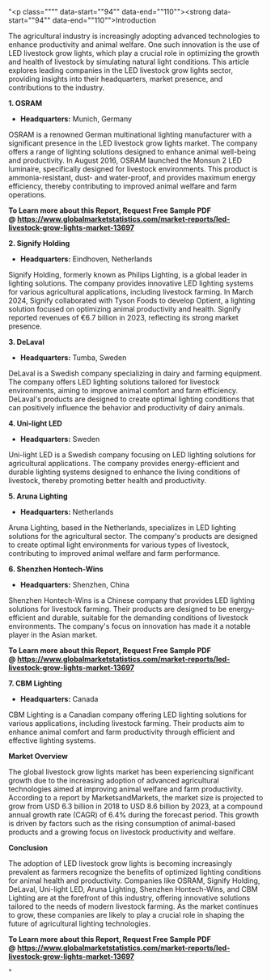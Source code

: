 "<p class="""" data-start=""94"" data-end=""110""><strong data-start=""94"" data-end=""110"">Introduction</strong></p>
<p class="""" data-start=""112"" data-end=""269""><span class=""relative -mx-px my-[-0.2rem] rounded-sm px-px py-[0.2rem]"">The agricultural industry is increasingly adopting advanced technologies to enhance productivity and animal welfare.</span> <span class=""relative -mx-px my-[-0.2rem] rounded-sm px-px py-[0.2rem]"">One such innovation is the use of LED livestock grow lights, which play a crucial role in optimizing the growth and health of livestock by simulating natural light conditions.</span> <span class=""relative -mx-px my-[-0.2rem] rounded-sm px-px py-[0.2rem]"">This article explores leading companies in the LED livestock grow lights sector, providing insights into their headquarters, market presence, and contributions to the industry.</span></p>
<p class="""" data-start=""271"" data-end=""283""><strong data-start=""271"" data-end=""283"">1. OSRAM</strong></p>
<ul data-start=""285"" data-end=""386"">
<li class="""" data-start=""285"" data-end=""386"">
<p class="""" data-start=""287"" data-end=""386""><strong data-start=""287"" data-end=""304"">Headquarters:</strong> <span class=""relative -mx-px my-[-0.2rem] rounded-sm px-px py-[0.2rem]"">Munich, Germany</span></p>
</li>
</ul>
<p class="""" data-start=""388"" data-end=""625""><span class=""relative -mx-px my-[-0.2rem] rounded-sm px-px py-[0.2rem]"">OSRAM is a renowned German multinational lighting manufacturer with a significant presence in the LED livestock grow lights market.</span> <span class=""relative -mx-px my-[-0.2rem] rounded-sm px-px py-[0.2rem]"">The company offers a range of lighting solutions designed to enhance animal well-being and productivity.</span> <span class=""relative -mx-px my-[-0.2rem] rounded-sm px-px py-[0.2rem]"">In August 2016, OSRAM launched the Monsun 2 LED luminaire, specifically designed for livestock environments.</span> <span class=""relative -mx-px my-[-0.2rem] rounded-sm px-px py-[0.2rem]"">This product is ammonia-resistant, dust- and water-proof, and provides maximum energy efficiency, thereby contributing to improved animal welfare and farm operations.</span>&nbsp;</p>
<p class="""" data-start=""388"" data-end=""625""><strong>To Learn more about this Report, Request Free Sample PDF @&nbsp;<a href=""https://www.globalmarketstatistics.com/market-reports/led-livestock-grow-lights-market-13697"">https://www.globalmarketstatistics.com/market-reports/led-livestock-grow-lights-market-13697</a></strong></p>
<p class="""" data-start=""627"" data-end=""649""><strong data-start=""627"" data-end=""649"">2. Signify Holding</strong></p>
<ul data-start=""651"" data-end=""756"">
<li class="""" data-start=""651"" data-end=""756"">
<p class="""" data-start=""653"" data-end=""756""><strong data-start=""653"" data-end=""670"">Headquarters:</strong> <span class=""relative -mx-px my-[-0.2rem] rounded-sm px-px py-[0.2rem]"">Eindhoven, Netherlands</span></p>
</li>
</ul>
<p class="""" data-start=""758"" data-end=""1043""><span class=""relative -mx-px my-[-0.2rem] rounded-sm px-px py-[0.2rem]"">Signify Holding, formerly known as Philips Lighting, is a global leader in lighting solutions.</span> <span class=""relative -mx-px my-[-0.2rem] rounded-sm px-px py-[0.2rem]"">The company provides innovative LED lighting systems for various agricultural applications, including livestock farming.</span> <span class=""relative -mx-px my-[-0.2rem] rounded-sm px-px py-[0.2rem]"">In March 2024, Signify collaborated with Tyson Foods to develop Optient, a lighting solution focused on optimizing animal productivity and health.</span> <span class=""relative -mx-px my-[-0.2rem] rounded-sm px-px py-[0.2rem]"">Signify reported revenues of &euro;6.7 billion in 2023, reflecting its strong market presence.</span></p>
<p class="""" data-start=""1045"" data-end=""1059""><strong data-start=""1045"" data-end=""1059"">3. DeLaval</strong></p>
<ul data-start=""1061"" data-end=""1166"">
<li class="""" data-start=""1061"" data-end=""1166"">
<p class="""" data-start=""1063"" data-end=""1166""><strong data-start=""1063"" data-end=""1080"">Headquarters:</strong> <span class=""relative -mx-px my-[-0.2rem] rounded-sm px-px py-[0.2rem]"">Tumba, Sweden</span></p>
</li>
</ul>
<p class="""" data-start=""1168"" data-end=""1333""><span class=""relative -mx-px my-[-0.2rem] rounded-sm px-px py-[0.2rem]"">DeLaval is a Swedish company specializing in dairy and farming equipment.</span> <span class=""relative -mx-px my-[-0.2rem] rounded-sm px-px py-[0.2rem]"">The company offers LED lighting solutions tailored for livestock environments, aiming to improve animal comfort and farm efficiency.</span> <span class=""relative -mx-px my-[-0.2rem] rounded-sm px-px py-[0.2rem]"">DeLaval's products are designed to create optimal lighting conditions that can positively influence the behavior and productivity of dairy animals.</span></p>
<p class="""" data-start=""1335"" data-end=""1355""><strong data-start=""1335"" data-end=""1355"">4. Uni-light LED</strong></p>
<ul data-start=""1357"" data-end=""1462"">
<li class="""" data-start=""1357"" data-end=""1462"">
<p class="""" data-start=""1359"" data-end=""1462""><strong data-start=""1359"" data-end=""1376"">Headquarters:</strong> <span class=""relative -mx-px my-[-0.2rem] rounded-sm px-px py-[0.2rem]"">Sweden</span></p>
</li>
</ul>
<p class="""" data-start=""1464"" data-end=""1589""><span class=""relative -mx-px my-[-0.2rem] rounded-sm px-px py-[0.2rem]"">Uni-light LED is a Swedish company focusing on LED lighting solutions for agricultural applications.</span> <span class=""relative -mx-px my-[-0.2rem] rounded-sm px-px py-[0.2rem]"">The company provides energy-efficient and durable lighting systems designed to enhance the living conditions of livestock, thereby promoting better health and productivity.</span></p>
<p class="""" data-start=""1591"" data-end=""1612""><strong data-start=""1591"" data-end=""1612"">5. Aruna Lighting</strong></p>
<ul data-start=""1614"" data-end=""1719"">
<li class="""" data-start=""1614"" data-end=""1719"">
<p class="""" data-start=""1616"" data-end=""1719""><strong data-start=""1616"" data-end=""1633"">Headquarters:</strong> <span class=""relative -mx-px my-[-0.2rem] rounded-sm px-px py-[0.2rem]"">Netherlands</span></p>
</li>
</ul>
<p class="""" data-start=""1721"" data-end=""1846""><span class=""relative -mx-px my-[-0.2rem] rounded-sm px-px py-[0.2rem]"">Aruna Lighting, based in the Netherlands, specializes in LED lighting solutions for the agricultural sector.</span> <span class=""relative -mx-px my-[-0.2rem] rounded-sm px-px py-[0.2rem]"">The company's products are designed to create optimal light environments for various types of livestock, contributing to improved animal welfare and farm performance.</span></p>
<p class="""" data-start=""1848"" data-end=""1876""><strong data-start=""1848"" data-end=""1876"">6. Shenzhen Hontech-Wins</strong></p>
<ul data-start=""1878"" data-end=""1983"">
<li class="""" data-start=""1878"" data-end=""1983"">
<p class="""" data-start=""1880"" data-end=""1983""><strong data-start=""1880"" data-end=""1897"">Headquarters:</strong> <span class=""relative -mx-px my-[-0.2rem] rounded-sm px-px py-[0.2rem]"">Shenzhen, China</span></p>
</li>
</ul>
<p class="""" data-start=""1985"" data-end=""2150""><span class=""relative -mx-px my-[-0.2rem] rounded-sm px-px py-[0.2rem]"">Shenzhen Hontech-Wins is a Chinese company that provides LED lighting solutions for livestock farming.</span> <span class=""relative -mx-px my-[-0.2rem] rounded-sm px-px py-[0.2rem]"">Their products are designed to be energy-efficient and durable, suitable for the demanding conditions of livestock environments.</span> <span class=""relative -mx-px my-[-0.2rem] rounded-sm px-px py-[0.2rem]"">The company's focus on innovation has made it a notable player in the Asian market.</span></p>
<p class="""" data-start=""1985"" data-end=""2150""><strong>To Learn more about this Report, Request Free Sample PDF @&nbsp;<a href=""https://www.globalmarketstatistics.com/market-reports/led-livestock-grow-lights-market-13697"">https://www.globalmarketstatistics.com/market-reports/led-livestock-grow-lights-market-13697</a></strong></p>
<p class="""" data-start=""2152"" data-end=""2171""><strong data-start=""2152"" data-end=""2171"">7. CBM Lighting</strong></p>
<ul data-start=""2173"" data-end=""2278"">
<li class="""" data-start=""2173"" data-end=""2278"">
<p class="""" data-start=""2175"" data-end=""2278""><strong data-start=""2175"" data-end=""2192"">Headquarters:</strong> <span class=""relative -mx-px my-[-0.2rem] rounded-sm px-px py-[0.2rem]"">Canada</span></p>
</li>
</ul>
<p class="""" data-start=""2280"" data-end=""2405""><span class=""relative -mx-px my-[-0.2rem] rounded-sm px-px py-[0.2rem]"">CBM Lighting is a Canadian company offering LED lighting solutions for various applications, including livestock farming.</span> <span class=""relative -mx-px my-[-0.2rem] rounded-sm px-px py-[0.2rem]"">Their products aim to enhance animal comfort and farm productivity through efficient and effective lighting systems.</span></p>
<p class="""" data-start=""2407"" data-end=""2426""><strong data-start=""2407"" data-end=""2426"">Market Overview</strong></p>
<p class="""" data-start=""2428"" data-end=""2633""><span class=""relative -mx-px my-[-0.2rem] rounded-sm px-px py-[0.2rem]"">The global livestock grow lights market has been experiencing significant growth due to the increasing adoption of advanced agricultural technologies aimed at improving animal welfare and farm productivity.</span> <span class=""relative -mx-px my-[-0.2rem] rounded-sm px-px py-[0.2rem]"">According to a report by MarketsandMarkets, the market size is projected to grow from USD 6.3 billion in 2018 to USD 8.6 billion by 2023, at a compound annual growth rate (CAGR) of 6.4% during the forecast period.</span> <span class=""relative -mx-px my-[-0.2rem] rounded-sm px-px py-[0.2rem]"">This growth is driven by factors such as the rising consumption of animal-based products and a growing focus on livestock productivity and welfare.</span></p>
<p class="""" data-start=""2635"" data-end=""2649""><strong data-start=""2635"" data-end=""2649"">Conclusion</strong></p>
<p class="""" data-start=""2651"" data-end=""2816""><span class=""relative -mx-px my-[-0.2rem] rounded-sm px-px py-[0.2rem]"">The adoption of LED livestock grow lights is becoming increasingly prevalent as farmers recognize the benefits of optimized lighting conditions for animal health and productivity.</span> <span class=""relative -mx-px my-[-0.2rem] rounded-sm px-px py-[0.2rem]"">Companies like OSRAM, Signify Holding, DeLaval, Uni-light LED, Aruna Lighting, Shenzhen Hontech-Wins, and CBM Lighting are at the forefront of this industry, offering innovative solutions tailored to the needs of modern livestock farming.</span> <span class=""relative -mx-px my-[-0.2rem] rounded-sm px-px py-[0.2rem]"">As the market continues to grow, these companies are likely to play a crucial role in shaping the future of agricultural lighting technologies.</span></p>
<p class="""" data-start=""2651"" data-end=""2816""><span class=""relative -mx-px my-[-0.2rem] rounded-sm px-px py-[0.2rem]""><strong>To Learn more about this Report, Request Free Sample PDF @&nbsp;<a href=""https://www.globalmarketstatistics.com/market-reports/led-livestock-grow-lights-market-13697"">https://www.globalmarketstatistics.com/market-reports/led-livestock-grow-lights-market-13697</a></strong></span></p>"
